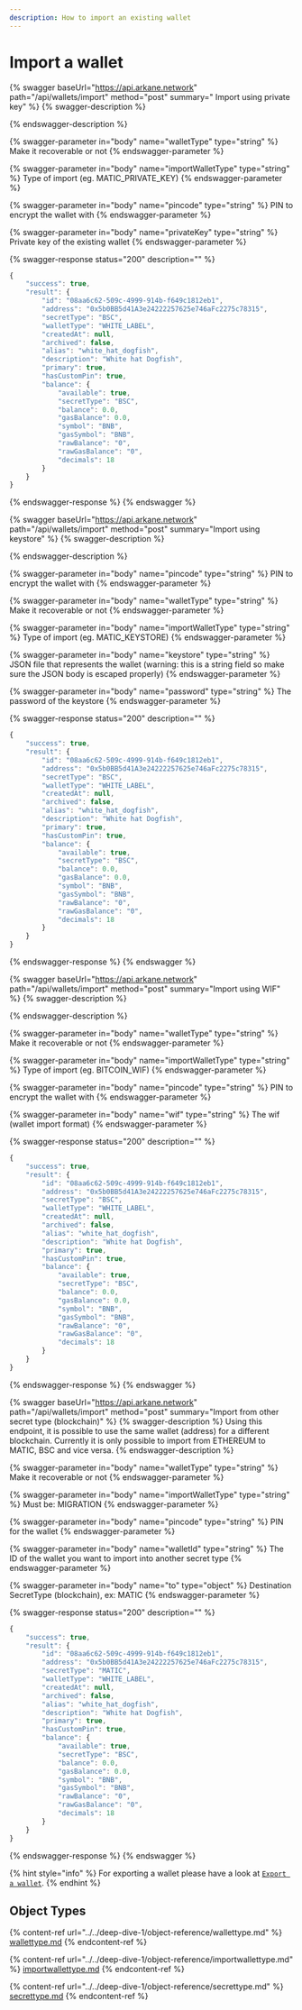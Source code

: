 ```yaml
---
description: How to import an existing wallet
---
```


# Import a wallet

{% swagger baseUrl="https://api.arkane.network" path="/api/wallets/import" method="post" summary=" Import using private key" %}
{% swagger-description %}

{% endswagger-description %}

{% swagger-parameter in="body" name="walletType" type="string" %}
Make it recoverable or not
{% endswagger-parameter %}

{% swagger-parameter in="body" name="importWalletType" type="string" %}
Type of import (eg. MATIC_PRIVATE_KEY)
{% endswagger-parameter %}

{% swagger-parameter in="body" name="pincode" type="string" %}
PIN to encrypt the wallet with
{% endswagger-parameter %}

{% swagger-parameter in="body" name="privateKey" type="string" %}
Private key of the existing wallet
{% endswagger-parameter %}

{% swagger-response status="200" description="" %}
```javascript
{
    "success": true,
    "result": {
        "id": "08aa6c62-509c-4999-914b-f649c1812eb1",
        "address": "0x5b0BB5d41A3e24222257625e746aFc2275c78315",
        "secretType": "BSC",
        "walletType": "WHITE_LABEL",
        "createdAt": null,
        "archived": false,
        "alias": "white_hat_dogfish",
        "description": "White hat Dogfish",
        "primary": true,
        "hasCustomPin": true,
        "balance": {
            "available": true,
            "secretType": "BSC",
            "balance": 0.0,
            "gasBalance": 0.0,
            "symbol": "BNB",
            "gasSymbol": "BNB",
            "rawBalance": "0",
            "rawGasBalance": "0",
            "decimals": 18
        }
    }
}
```
{% endswagger-response %}
{% endswagger %}

{% swagger baseUrl="https://api.arkane.network" path="/api/wallets/import" method="post" summary="Import using keystore" %}
{% swagger-description %}

{% endswagger-description %}

{% swagger-parameter in="body" name="pincode" type="string" %}
PIN to encrypt the wallet with
{% endswagger-parameter %}

{% swagger-parameter in="body" name="walletType" type="string" %}
Make it recoverable or not
{% endswagger-parameter %}

{% swagger-parameter in="body" name="importWalletType" type="string" %}
Type of import (eg. MATIC_KEYSTORE)
{% endswagger-parameter %}

{% swagger-parameter in="body" name="keystore" type="string" %}
JSON file that represents the wallet (warning: this is a string field so make sure the JSON body is escaped properly)
{% endswagger-parameter %}

{% swagger-parameter in="body" name="password" type="string" %}
The password of the keystore
{% endswagger-parameter %}

{% swagger-response status="200" description="" %}
```javascript
{
    "success": true,
    "result": {
        "id": "08aa6c62-509c-4999-914b-f649c1812eb1",
        "address": "0x5b0BB5d41A3e24222257625e746aFc2275c78315",
        "secretType": "BSC",
        "walletType": "WHITE_LABEL",
        "createdAt": null,
        "archived": false,
        "alias": "white_hat_dogfish",
        "description": "White hat Dogfish",
        "primary": true,
        "hasCustomPin": true,
        "balance": {
            "available": true,
            "secretType": "BSC",
            "balance": 0.0,
            "gasBalance": 0.0,
            "symbol": "BNB",
            "gasSymbol": "BNB",
            "rawBalance": "0",
            "rawGasBalance": "0",
            "decimals": 18
        }
    }
}
```
{% endswagger-response %}
{% endswagger %}

{% swagger baseUrl="https://api.arkane.network" path="/api/wallets/import" method="post" summary="Import using WIF" %}
{% swagger-description %}

{% endswagger-description %}

{% swagger-parameter in="body" name="walletType" type="string" %}
Make it recoverable or not
{% endswagger-parameter %}

{% swagger-parameter in="body" name="importWalletType" type="string" %}
Type of import (eg. BITCOIN_WIF)
{% endswagger-parameter %}

{% swagger-parameter in="body" name="pincode" type="string" %}
PIN to encrypt the wallet with
{% endswagger-parameter %}

{% swagger-parameter in="body" name="wif" type="string" %}
The wif (wallet import format) 
{% endswagger-parameter %}

{% swagger-response status="200" description="" %}
```javascript
{
    "success": true,
    "result": {
        "id": "08aa6c62-509c-4999-914b-f649c1812eb1",
        "address": "0x5b0BB5d41A3e24222257625e746aFc2275c78315",
        "secretType": "BSC",
        "walletType": "WHITE_LABEL",
        "createdAt": null,
        "archived": false,
        "alias": "white_hat_dogfish",
        "description": "White hat Dogfish",
        "primary": true,
        "hasCustomPin": true,
        "balance": {
            "available": true,
            "secretType": "BSC",
            "balance": 0.0,
            "gasBalance": 0.0,
            "symbol": "BNB",
            "gasSymbol": "BNB",
            "rawBalance": "0",
            "rawGasBalance": "0",
            "decimals": 18
        }
    }
}
```
{% endswagger-response %}
{% endswagger %}

{% swagger baseUrl="https://api.arkane.network" path="/api/wallets/import" method="post" summary="Import from other secret type (blockchain)" %}
{% swagger-description %}
Using this endpoint, it is possible to use the same wallet (address) for a different blockchain. Currently it is only possible to import from ETHEREUM to MATIC, BSC and vice versa.
{% endswagger-description %}

{% swagger-parameter in="body" name="walletType" type="string" %}
Make it recoverable or not
{% endswagger-parameter %}

{% swagger-parameter in="body" name="importWalletType" type="string" %}
Must be: MIGRATION
{% endswagger-parameter %}

{% swagger-parameter in="body" name="pincode" type="string" %}
PIN for the wallet
{% endswagger-parameter %}

{% swagger-parameter in="body" name="walletId" type="string" %}
The ID of the wallet you want to import into another secret type
{% endswagger-parameter %}

{% swagger-parameter in="body" name="to" type="object" %}
Destination SecretType (blockchain), ex: MATIC
{% endswagger-parameter %}

{% swagger-response status="200" description="" %}
```javascript
{
    "success": true,
    "result": {
        "id": "08aa6c62-509c-4999-914b-f649c1812eb1",
        "address": "0x5b0BB5d41A3e24222257625e746aFc2275c78315",
        "secretType": "MATIC",
        "walletType": "WHITE_LABEL",
        "createdAt": null,
        "archived": false,
        "alias": "white_hat_dogfish",
        "description": "White hat Dogfish",
        "primary": true,
        "hasCustomPin": true,
        "balance": {
            "available": true,
            "secretType": "BSC",
            "balance": 0.0,
            "gasBalance": 0.0,
            "symbol": "BNB",
            "gasSymbol": "BNB",
            "rawBalance": "0",
            "rawGasBalance": "0",
            "decimals": 18
        }
    }
}
```
{% endswagger-response %}
{% endswagger %}

{% hint style="info" %}
For exporting a wallet please have a look at [`Export a wallet`](export-a-wallet.md).
{% endhint %}

## Object Types

{% content-ref url="../../deep-dive-1/object-reference/wallettype.md" %}
[wallettype.md](../../deep-dive-1/object-reference/wallettype.md)
{% endcontent-ref %}

{% content-ref url="../../deep-dive-1/object-reference/importwallettype.md" %}
[importwallettype.md](../../deep-dive-1/object-reference/importwallettype.md)
{% endcontent-ref %}

{% content-ref url="../../deep-dive-1/object-reference/secrettype.md" %}
[secrettype.md](../../deep-dive-1/object-reference/secrettype.md)
{% endcontent-ref %}

